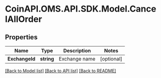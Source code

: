 
# CoinAPI.OMS.API.SDK.Model.CancelAllOrder

## Properties

Name | Type | Description | Notes
------------ | ------------- | ------------- | -------------
**ExchangeId** | **string** | Exchange name | [optional] 

[[Back to Model list]](../README.md#documentation-for-models)
[[Back to API list]](../README.md#documentation-for-api-endpoints)
[[Back to README]](../README.md)

